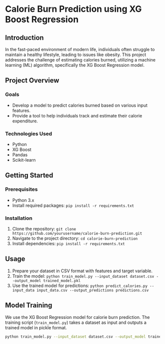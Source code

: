 # Calorie Burn Prediction using XG Boost Regression

## Introduction

In the fast-paced environment of modern life, individuals often struggle to maintain a healthy lifestyle, leading to issues like obesity. This project addresses the challenge of estimating calories burned, utilizing a machine learning (ML) algorithm, specifically the XG Boost Regression model.

## Project Overview

### Goals

- Develop a model to predict calories burned based on various input features.
- Provide a tool to help individuals track and estimate their calorie expenditure.

### Technologies Used

- Python
- XG Boost
- Pandas
- Scikit-learn

## Getting Started

### Prerequisites

- Python 3.x
- Install required packages: `pip install -r requirements.txt`

### Installation

1. Clone the repository: `git clone https://github.com/yourusername/calorie-burn-prediction.git`
2. Navigate to the project directory: `cd calorie-burn-prediction`
3. Install dependencies: `pip install -r requirements.txt`

## Usage

1. Prepare your dataset in CSV format with features and target variable.
2. Train the model: `python train_model.py --input_dataset dataset.csv --output_model trained_model.pkl`
3. Use the trained model for predictions: `python predict_calories.py --input_data input_data.csv --output_predictions predictions.csv`

## Model Training

We use the XG Boost Regression model for calorie burn prediction. The training script (`train_model.py`) takes a dataset as input and outputs a trained model in pickle format.

```bash
python train_model.py --input_dataset dataset.csv --output_model trained_model.pkl
